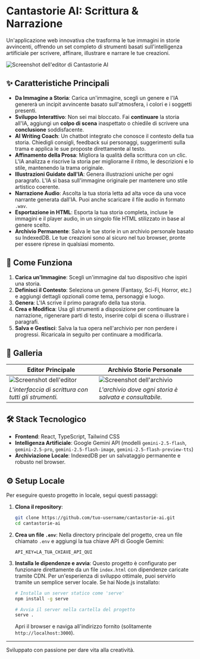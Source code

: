 # Cantastorie AI: Scrittura & Narrazione

Un'applicazione web innovativa che trasforma le tue immagini in storie avvincenti, offrendo un set completo di strumenti basati sull'intelligenza artificiale per scrivere, affinare, illustrare e narrare le tue creazioni.

![Screenshot dell'editor di Cantastorie AI](public/screenshot-editor.png)

## ✨ Caratteristiche Principali

- **Da Immagine a Storia**: Carica un'immagine, scegli un genere e l'IA genererà un incipit avvincente basato sull'atmosfera, i colori e i soggetti presenti.
- **Sviluppo Interattivo**: Non sei mai bloccato. Fai **continuare** la storia all'IA, aggiungi un **colpo di scena** inaspettato o chiedile di scrivere una **conclusione** soddisfacente.
- **AI Writing Coach**: Un chatbot integrato che conosce il contesto della tua storia. Chiedigli consigli, feedback sui personaggi, suggerimenti sulla trama e applica le sue proposte direttamente al testo.
- **Affinamento della Prosa**: Migliora la qualità della scrittura con un clic. L'IA analizza e riscrive la storia per migliorarne il ritmo, le descrizioni e lo stile, mantenendo la trama originale.
- **Illustrazioni Guidate dall'IA**: Genera illustrazioni uniche per ogni paragrafo. L'IA si basa sull'immagine originale per mantenere uno stile artistico coerente.
- **Narrazione Audio**: Ascolta la tua storia letta ad alta voce da una voce narrante generata dall'IA. Puoi anche scaricare il file audio in formato `.wav`.
- **Esportazione in HTML**: Esporta la tua storia completa, incluse le immagini e il player audio, in un singolo file HTML stilizzato in base al genere scelto.
- **Archivio Permanente**: Salva le tue storie in un archivio personale basato su IndexedDB. Le tue creazioni sono al sicuro nel tuo browser, pronte per essere riprese in qualsiasi momento.

## 🚀 Come Funziona

1.  **Carica un'Immagine**: Scegli un'immagine dal tuo dispositivo che ispiri una storia.
2.  **Definisci il Contesto**: Seleziona un genere (Fantasy, Sci-Fi, Horror, etc.) e aggiungi dettagli opzionali come tema, personaggi e luogo.
3.  **Genera**: L'IA scrive il primo paragrafo della tua storia.
4.  **Crea e Modifica**: Usa gli strumenti a disposizione per continuare la narrazione, rigenerare parti di testo, inserire colpi di scena o illustrare i paragrafi.
5.  **Salva e Gestisci**: Salva la tua opera nell'archivio per non perdere i progressi. Ricaricala in seguito per continuare a modificarla.

## 📸 Galleria

| Editor Principale                                       | Archivio Storie Personale                               |
| ------------------------------------------------------- | ------------------------------------------------------- |
| ![Screenshot dell'editor](public/screenshot-editor.png) | ![Screenshot dell'archivio](public/screenshot-archive.png) |
| _L'interfaccia di scrittura con tutti gli strumenti._     | _L'archivio dove ogni storia è salvata e consultabile._ |

## 🛠️ Stack Tecnologico

-   **Frontend**: React, TypeScript, Tailwind CSS
-   **Intelligenza Artificiale**: Google Gemini API (modelli `gemini-2.5-flash`, `gemini-2.5-pro`, `gemini-2.5-flash-image`, `gemini-2.5-flash-preview-tts`)
-   **Archiviazione Locale**: IndexedDB per un salvataggio permanente e robusto nel browser.

## ⚙️ Setup Locale

Per eseguire questo progetto in locale, segui questi passaggi:

1.  **Clona il repository**:
    ```bash
    git clone https://github.com/tuo-username/cantastorie-ai.git
    cd cantastorie-ai
    ```

2.  **Crea un file `.env`**:
    Nella directory principale del progetto, crea un file chiamato `.env` e aggiungi la tua chiave API di Google Gemini:
    ```
    API_KEY=LA_TUA_CHIAVE_API_QUI
    ```

3.  **Installa le dipendenze e avvia**:
    Questo progetto è configurato per funzionare direttamente da un file `index.html` con dipendenze caricate tramite CDN. Per un'esperienza di sviluppo ottimale, puoi servirlo tramite un semplice server locale. Se hai Node.js installato:
    ```bash
    # Installa un server statico come 'serve'
    npm install -g serve

    # Avvia il server nella cartella del progetto
    serve .
    ```
    Apri il browser e naviga all'indirizzo fornito (solitamente `http://localhost:3000`).

---

Sviluppato con passione per dare vita alla creatività.
